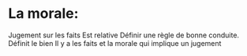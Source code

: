 # La morale:
Jugement sur les faits
Est relative
Définir une règle de bonne conduite.
Définit le bien
Il y a les faits et la morale qui implique un jugement
